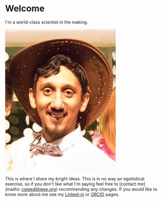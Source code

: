 # Welcome

I'm a world-class scientist in the making.

![Profile_pic](..\images\Profile_pic.jpg)

This is where I share my bright ideas. This is in no way an egotistical exercise, so if you don't like what I'm saying feel free to [contact me](mailto: csteed@ieee.org) recommending any changes. If you would like to know more about me see my [Linked-in](https://www.linkedin.com/in/clint-steed/) or [ORCID](https://orcid.org/0000-0001-7338-3696) pages.

